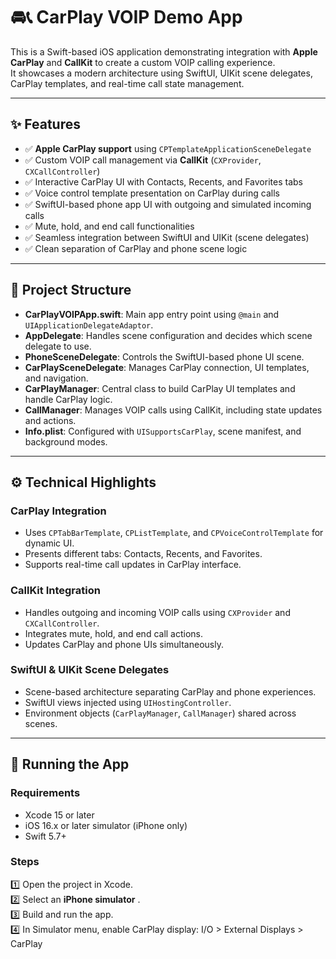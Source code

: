 # 🚘📞 CarPlay VOIP Demo App

This is a Swift-based iOS application demonstrating integration with **Apple CarPlay** and **CallKit** to create a custom VOIP calling experience.  
It showcases a modern architecture using SwiftUI, UIKit scene delegates, CarPlay templates, and real-time call state management.

---

## ✨ Features

- ✅ **Apple CarPlay support** using `CPTemplateApplicationSceneDelegate`
- ✅ Custom VOIP call management via **CallKit** (`CXProvider`, `CXCallController`)
- ✅ Interactive CarPlay UI with Contacts, Recents, and Favorites tabs
- ✅ Voice control template presentation on CarPlay during calls
- ✅ SwiftUI-based phone app UI with outgoing and simulated incoming calls
- ✅ Mute, hold, and end call functionalities
- ✅ Seamless integration between SwiftUI and UIKit (scene delegates)
- ✅ Clean separation of CarPlay and phone scene logic

---

## 📂 Project Structure

- **CarPlayVOIPApp.swift**: Main app entry point using `@main` and `UIApplicationDelegateAdaptor`.
- **AppDelegate**: Handles scene configuration and decides which scene delegate to use.
- **PhoneSceneDelegate**: Controls the SwiftUI-based phone UI scene.
- **CarPlaySceneDelegate**: Manages CarPlay connection, UI templates, and navigation.
- **CarPlayManager**: Central class to build CarPlay UI templates and handle CarPlay logic.
- **CallManager**: Manages VOIP calls using CallKit, including state updates and actions.
- **Info.plist**: Configured with `UISupportsCarPlay`, scene manifest, and background modes.

---

## ⚙️ Technical Highlights

### CarPlay Integration

- Uses `CPTabBarTemplate`, `CPListTemplate`, and `CPVoiceControlTemplate` for dynamic UI.
- Presents different tabs: Contacts, Recents, and Favorites.
- Supports real-time call updates in CarPlay interface.

### CallKit Integration

- Handles outgoing and incoming VOIP calls using `CXProvider` and `CXCallController`.
- Integrates mute, hold, and end call actions.
- Updates CarPlay and phone UIs simultaneously.

### SwiftUI & UIKit Scene Delegates

- Scene-based architecture separating CarPlay and phone experiences.
- SwiftUI views injected using `UIHostingController`.
- Environment objects (`CarPlayManager`, `CallManager`) shared across scenes.

---

## 🚀 Running the App

### Requirements

- Xcode 15 or later
- iOS 16.x or later simulator (iPhone only)
- Swift 5.7+

### Steps

1️⃣ Open the project in Xcode.  
2️⃣ Select an **iPhone simulator** .  
3️⃣ Build and run the app.  
4️⃣ In Simulator menu, enable CarPlay display: I/O > External Displays > CarPlay

